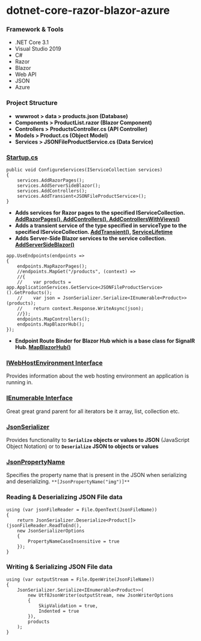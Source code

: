 # dotnet-core-razor-blazor-azure

### Framework & Tools
- .NET Core 3.1
- Visual Studio 2019
- C#
- Razor
- Blazor
- Web API
- JSON
- Azure

### Project Structure
- **wwwroot > data > products.json (Database)**
- **Components > ProductList.razor (Blazor Component)**
- **Controllers > ProductsController.cs (API Controller)**
- **Models > Product.cs (Object Model)**
- **Services > JSONFileProductService.cs (Data Service)**

### [Startup.cs](https://docs.microsoft.com/en-us/aspnet/core/fundamentals/startup?view=aspnetcore-5.0)
```
public void ConfigureServices(IServiceCollection services)
{
    services.AddRazorPages();
    services.AddServerSideBlazor();
    services.AddControllers();
    services.AddTransient<JSONFileProductService>();
}
```
- **Adds services for Razor pages to the specified IServiceCollection. [AddRazorPages(), AddControllers(), AddControllersWithViews()](https://docs.microsoft.com/en-us/dotnet/api/microsoft.extensions.dependencyinjection.mvcservicecollectionextensions.addrazorpages?view=aspnetcore-5.0)**
- **Adds a transient service of the type specified in serviceType to the specified IServiceCollection. [AddTransient()](https://docs.microsoft.com/en-us/dotnet/api/microsoft.extensions.dependencyinjection.servicecollectionserviceextensions.addtransient?view=dotnet-plat-ext-5.0), [ServiceLifetime](https://docs.microsoft.com/en-us/dotnet/api/microsoft.extensions.dependencyinjection.servicelifetime?view=dotnet-plat-ext-5.0#Microsoft_Extensions_DependencyInjection_ServiceLifetime_Transient)**
- **Adds Server-Side Blazor services to the service collection. [AddServerSideBlazor()](https://docs.microsoft.com/en-us/dotnet/api/microsoft.extensions.dependencyinjection.componentservicecollectionextensions.addserversideblazor?view=aspnetcore-5.0)**
```
app.UseEndpoints(endpoints =>
{
    endpoints.MapRazorPages();
    //endpoints.MapGet("/products", (context) =>
    //{
    //    var products = app.ApplicationServices.GetService<JSONFileProductService>().GetProducts();
    //    var json = JsonSerializer.Serialize<IEnumerable<Product>>(products);
    //    return context.Response.WriteAsync(json);
    //});
    endpoints.MapControllers();
    endpoints.MapBlazorHub();
});
```
- **Endpoint Route Binder for Blazor Hub which is a base class for SignalR Hub. [MapBlazorHub()](https://docs.microsoft.com/en-us/dotnet/api/microsoft.aspnetcore.builder.componentendpointroutebuilderextensions.mapblazorhub?view=aspnetcore-5.0)**

### [IWebHostEnvironment Interface](https://docs.microsoft.com/en-us/dotnet/api/microsoft.aspnetcore.hosting.iwebhostenvironment?view=aspnetcore-5.0)
Provides information about the web hosting environment an application is running in.

### [IEnumerable Interface](https://docs.microsoft.com/en-us/dotnet/api/system.collections.ienumerable?view=net-5.0)
Great great grand parent for all iterators be it array, list, collection etc.

### [JsonSerializer](https://docs.microsoft.com/en-us/dotnet/standard/serialization/system-text-json-overview)
Provides functionality to **`Serialize` objects or values to JSON** (JavaScript Object Notation) or to **`Deserialize` JSON to objects or values**

### [JsonPropertyName](https://docs.microsoft.com/en-us/dotnet/api/system.text.json.serialization.jsonpropertynameattribute?view=net-5.0)
Specifies the property name that is present in the JSON when serializing and deserializing.
`**[JsonPropertyName("img")]**`

### Reading & Deserializing JSON File data
```
using (var jsonFileReader = File.OpenText(JsonFileName))
{
    return JsonSerializer.Deserialize<Product[]>(jsonFileReader.ReadToEnd(),
    new JsonSerializerOptions
    {
        PropertyNameCaseInsensitive = true
    });
}
```
### Writing & Serializing JSON File data
```
using (var outputStream = File.OpenWrite(JsonFileName))
{
    JsonSerializer.Serialize<IEnumerable<Product>>(
        new Utf8JsonWriter(outputStream, new JsonWriterOptions
        {
            SkipValidation = true,
            Indented = true
        }),
        products
    );
}
```









